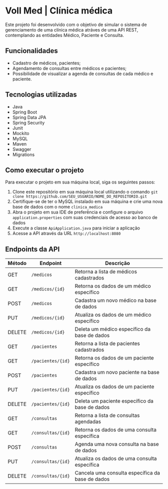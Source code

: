 # Voll Med | Clínica médica

Este projeto foi desenvolvido com o objetivo de simular o sistema de gerenciamento de uma clínica médica atráves de uma API REST, contemplando as entidades Médico, Paciente e Consulta.

## Funcionalidades

- Cadastro de médicos, pacientes;
- Agendamento de consultas entre médicos e pacientes;
- Possibilidade de visualizar a agenda de consultas de cada médico e paciente.

## Tecnologias utilizadas

- Java
- Spring Boot
- Spring Data JPA
- Spring Security
- Junit
- Mockito
- MySQL
- Maven
- Swagger
- Migrations

## Como executar o projeto

Para executar o projeto em sua máquina local, siga os seguintes passos:

1. Clone este repositório em sua máquina local utilizando o comando `git clone https://github.com/SEU_USUARIO/NOME_DO_REPOSITORIO.git`
2. Certifique-se de ter o MySQL instalado em sua máquina e crie uma nova base de dados com o nome `clinica_medica`
3. Abra o projeto em sua IDE de preferência e configure o arquivo `application.properties` com suas credenciais de acesso ao banco de dados
4. Execute a classe `ApiApplication.java` para iniciar a aplicação
5. Acesse a API através da URL `http://localhost:8080`

## Endpoints da API

| Método | Endpoint                | Descrição                                           |
| ------ | -----------------------| ----------------------------------------------------|
| GET    | `/medicos`              | Retorna a lista de médicos cadastrados              |
| GET    | `/medicos/{id}`         | Retorna os dados de um médico específico            |
| POST   | `/medicos`              | Cadastra um novo médico na base de dados            |
| PUT    | `/medicos/{id}`         | Atualiza os dados de um médico específico           |
| DELETE | `/medicos/{id}`         | Deleta um médico específico da base de dados         |
| GET    | `/pacientes`            | Retorna a lista de pacientes cadastrados            |
| GET    | `/pacientes/{id}`       | Retorna os dados de um paciente específico          |
| POST   | `/pacientes`            | Cadastra um novo paciente na base de dados          |
| PUT    | `/pacientes/{id}`       | Atualiza os dados de um paciente específico         |
| DELETE | `/pacientes/{id}`       | Deleta um paciente específico da base de dados       |
| GET    | `/consultas`            | Retorna a lista de consultas agendadas              |
| GET    | `/consultas/{id}`       | Retorna os dados de uma consulta específica         |
| POST   | `/consultas`            | Agenda uma nova consulta na base de dados            |
| PUT    | `/consultas/{id}`       | Atualiza os dados de uma consulta específica         |
| DELETE | `/consultas/{id}`       | Cancela uma consulta específica da base de dados     |









